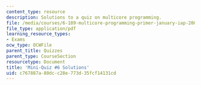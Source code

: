 ```yaml
---
content_type: resource
description: Solutions to a quiz on multicore programming.
file: /media/courses/6-189-multicore-programming-primer-january-iap-2007/c767887a80dcc28e773d35fcf14131cd_quiz6_soln.pdf
file_type: application/pdf
learning_resource_types:
- Exams
ocw_type: OCWFile
parent_title: Quizzes
parent_type: CourseSection
resourcetype: Document
title: 'Mini-Quiz #6 Solutions'
uid: c767887a-80dc-c28e-773d-35fcf14131cd
---
```

